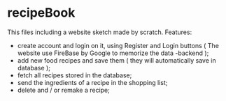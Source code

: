 # recipeBook

This files including a website sketch made by scratch.
Features:
- create account and login on it, using Register and Login buttons ( The website use FireBase by Google to memorize the data -backend );
- add new food recipes and save them ( they will automatically save in database );
- fetch all recipes stored in the database;
- send the ingredients of a recipe in the shopping list;
- delete and / or remake a recipe;
